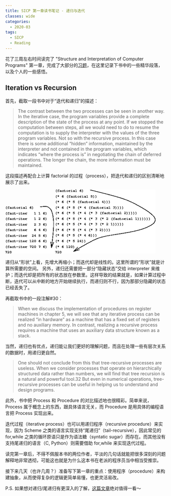 ```yaml
---
title: SICP 第一章读书笔记 - 递归与迭代
classes: wide
categories:
  - 2020-03
tags:
  - SICP
  - Reading
---
```


花了三周左右时间读完了 "Structure and Interpretation of Computer Programs" 第一章，完成了大部分的[习题](https://github.com/xiez/SICP-exercises)，在这里记录下书中的一些精华段落，以及个人的一些感悟。

## Iteration vs Recursion

首先，截取一段书中对于“迭代和递归”的描述：

> The contrast between the two processes can be seen in another way. In the iterative case, the program variables provide a complete description of the state of the process at any point. If we stopped the computation between steps, all we would need to do to resume the computation is to supply the interpreter with the values of the three program variables. Not so with the recursive process. In this case there is some additional “hidden” information, maintained by the interpreter and not contained in the program variables, which indicates “where the process is” in negotiating the chain of deferred operations. The longer the chain, the more information must be maintained.

这段描述再配合上计算 factorial 的过程（process），把迭代和递归的区别清晰地展示了出来。

![iterative](https://raw.githubusercontent.com/xiez/xiez.github.io/master/assets/images/2020/03/iterative.gif "iterative process")
![recursive](https://raw.githubusercontent.com/xiez/xiez.github.io/master/assets/images/2020/03/recursive.gif "recursive process")

递归从“形状”上看，先增大再缩小；而迭代却是线性的。这里所谓的“形状”就是计算所需要的空间。
另外，递归还需要把一部分“隐藏状态”交给 interpreter 来维护；而迭代却是把所有的状态放在参数里。这样导致的结果就是，如果计算过程中断，迭代可以从中断的地方开始继续执行，而递归则不行，因为那部分隐藏的状态已经丢失了。

再截取书中的一段注解#30：

> When we discuss the implementation of procedures on register machines in chapter 5, we will see that any iterative process can be realized “in hardware” as a machine that has a fixed set of registers and no auxiliary memory. In contrast, realizing a recursive process requires a machine that uses an auxiliary data structure known as a stack.

当然，递归也有优点，递归能让我们更好的理解问题，而且在处理一些有层次关系的数据时，用递归更自然。

> One should not conclude from this that tree-recursive processes are useless. When we consider processes that operate on hierarchically structured data rather than numbers, we will find that tree recursion is a natural and powerful tool.32 But even in numerical operations, tree-recursive processes can be useful in helping us to understand and design programs.

此外，书中把 Process 和 Procedure 的对比描述地也很精彩。简单来说，Process 属于概念上的东西，跟具体语言无关，而 Procedure 是用具体的编程语言把 Process 实现出来。

迭代过程（iterative process）也可以用递归程序（recursive procedure）来实现，因为 Scheme 之类的语言实现支持“尾递归”（tail-recursive），因此常见的 for,while 之类的循环原语只是作为语法糖（syntatic sugar）而存在。而其他没有支持尾递归的语言（C, Python）则需要借助 for,while 来实现迭代过程。

读完第一章后，不得不佩服本书的两位作者，平淡的几句话就能把很多深刻的问题解释地非常透彻，可能这也就是为什么这本书在老派的程序员当中相当受推崇。

接下来几天（也许几周？）准备写下第一章的重点：使用程序（procedure）来构建抽象，从而使得复杂的逻辑更简单易懂，也更灵活易改。

P.S. 如果想对递归/尾递归有更深入的了解，[这篇文章](https://eli.thegreenplace.net/2017/on-recursion-continuations-and-trampolines/)绝对值得一看～
